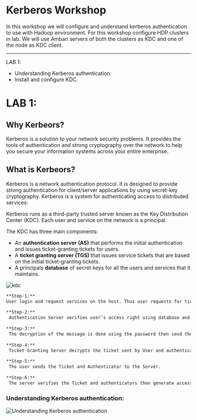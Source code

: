 # Kerberos Workshop

In this workshop we will configure and understand kerberos authentication to use with Hadoop environment. For this workshop configure HDP clusters in lab. We will use Ambari servers of both the clusters as KDC and one of the node as KDC client.

------------------------------------------------------------------------------------------------------------------------------

LAB 1: 
  - Understanding Kerberos authentication:
  - Install and configure KDC.


# LAB 1: 

## Why Kerbeors?
Kerberos is a solution to your network security problems. 
It provides the tools of authentication and strong cryptography over the network to help you secure your information systems across your entire enterprise.

##  What is Kerbeors?
Kerberos is a network authentication protocol. 
It is designed to provide strong authentication for client/server applications by using secret-key cryptography. 
Kerberos is a system for authenticating access to distributed services:


Kerberos runs as a third-party trusted server known as the Key Distribution Center (KDC). Each user and service on the network is a principal.

The KDC has three main components:

* An **authentication server (AS)** that performs the initial authentication and issues ticket-granting tickets for users.
* A **ticket granting server (TGS)** that issues service tickets that are based on the initial ticket-granting tickets.
* A principals **database** of secret keys for all the users and services that it maintains.

![kdc](https://user-images.githubusercontent.com/28974904/173366640-c2e90f0d-6cf0-4330-8c9b-49f30944c600.jpeg)

```bash
**Step-1:** 
User login and request services on the host. Thus user requests for ticket-granting service. 
 
**Step-2:**
 Authentication Server verifies user’s access right using database and then gives ticket-granting-ticket and session key. Results are encrypted using the Password of the user. 
 
**Step-3:**
 The decryption of the message is done using the password then send the ticket to Ticket Granting Server. The Ticket contains authenticators like user names and network addresses. 
 
**Step-4:** 
 Ticket Granting Server decrypts the ticket sent by User and authenticator verifies the request then creates the ticket for requesting services from the Server. 
 
**Step-5:**
 The user sends the Ticket and Authenticator to the Server. 
 
**Step-6:**
 The server verifies the Ticket and authenticators then generate access to the service. After this User can access the services. 
```
### Understanding Kerberos authentication:
![Understanding Kerberos authentication](https://user-images.githubusercontent.com/28974904/173363503-e9db7171-610e-4933-a7b1-7bfa089b2632.png)
